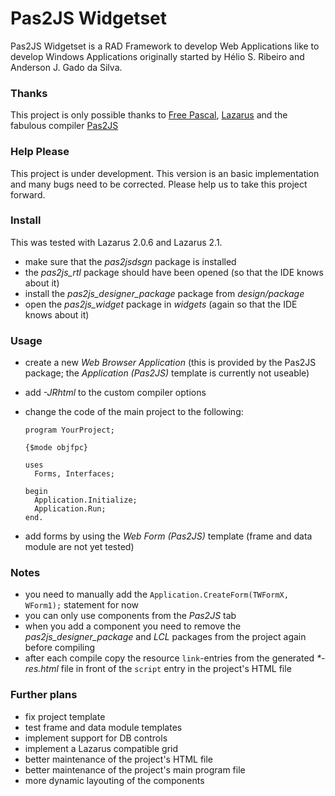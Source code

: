 # Pas2JS Widgetset
Pas2JS Widgetset is a RAD Framework to develop Web Applications like to develop Windows Applications originally started by Hélio S. Ribeiro and Anderson J. Gado da Silva.

### Thanks
This project is only possible thanks to [Free Pascal](https://www.freepascal.org/ "Free Pascal"), [Lazarus](https://www.lazarus-ide.org/ "Lazarus") and the fabulous compiler [Pas2JS](http://wiki.freepascal.org/pas2js "Pas2JS")

### Help Please
This project is under development.
This version is an basic implementation and many bugs need to be corrected.
Please help us to take this project forward.

### Install
This was tested with Lazarus 2.0.6 and Lazarus 2.1.
* make sure that the _pas2jsdsgn_ package is installed
* the _pas2js_rtl_ package should have been opened (so that the IDE knows about it)
* install the _pas2js_designer_package_ package from _design/package_
* open the _pas2js_widget_ package in _widgets_ (again so that the IDE knows about it)

### Usage
* create a new _Web Browser Application_ (this is provided by the Pas2JS package; the _Application (Pas2JS)_ template is currently not useable)
* add _-JRhtml_ to the custom compiler options
* change the code of the main project to the following:

      program YourProject;

      {$mode objfpc}

      uses
        Forms, Interfaces;

      begin
        Application.Initialize;
        Application.Run;
      end.

* add forms by using the _Web Form (Pas2JS)_ template (frame and data module are not yet tested)

### Notes
* you need to manually add the `Application.CreateForm(TWFormX, WForm1);` statement for now
* you can only use components from the _Pas2JS_ tab
* when you add a component you need to remove the _pas2js_designer_package_ and _LCL_ packages from the project again before compiling
* after each compile copy the resource `link`-entries from the generated _*-res.html_ file in front of the `script` entry in the project's HTML file

### Further plans
* fix project template
* test frame and data module templates
* implement support for DB controls
* implement a Lazarus compatible grid
* better maintenance of the project's HTML file
* better maintenance of the project's main program file
* more dynamic layouting of the components
